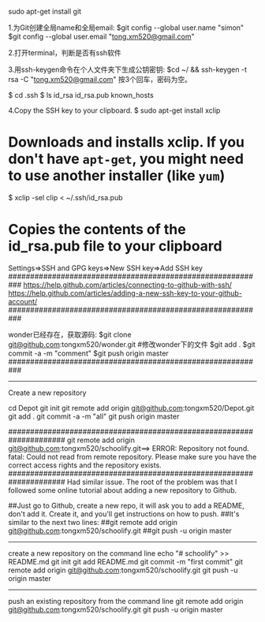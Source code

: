 sudo apt-get install git

1.为Git创建全局name和全局email:
$git config --global user.name "simon"
$git config --global user.email "tong.xm520@gmail.com"

2.打开terminal，判断是否有ssh软件

3.用ssh-keygen命令在个人文件夹下生成公钥密钥:
$cd ~/ && ssh-keygen -t rsa -C "tong.xm520@gmail.com"
按3个回车，密码为空。


$ cd .ssh
$ ls
id_rsa  id_rsa.pub  known_hosts


4.Copy the SSH key to your clipboard.
$ sudo apt-get install xclip
# Downloads and installs xclip. If you don't have `apt-get`, you might need to use another installer (like `yum`)

$ xclip -sel clip < ~/.ssh/id_rsa.pub
# Copies the contents of the id_rsa.pub file to your clipboard

Settings=>SSH and GPG keys=>New SSH key=>Add SSH key       
###########################################################
https://help.github.com/articles/connecting-to-github-with-ssh/
https://help.github.com/articles/adding-a-new-ssh-key-to-your-github-account/
###########################################################


wonder已经存在，获取源码:
$git clone git@github.com:tongxm520/wonder.git
#修改wonder下的文件
$git add .
$git commit -a -m "comment"
$git push origin master
###########################################################

-----------------------------------------------------------------
Create a new repository

cd Depot
git init
git remote add origin git@github.com:tongxm520/Depot.git
git add .
git commit -a -m "all"
git push origin master

#####################################################################
git remote add origin git@github.com:tongxm520/schoolify.git==>
ERROR: Repository not found.
fatal: Could not read from remote repository.
Please make sure you have the correct access rights
and the repository exists.
#####################################################################
Had similar issue. The root of the problem was that I followed some online tutorial about adding a new repository to Github.

##Just go to Github, create a new repo, it will ask you to add a README, don't add it. Create it, and you'll get instructions on how to push.
##It's similar to the next two lines:
##git remote add origin git@github.com:tongxm520/schoolify.git
##git push -u origin master

----------------------------------------------------------------------
create a new repository on the command line
echo "# schoolify" >> README.md
git init
git add README.md
git commit -m "first commit"
git remote add origin git@github.com:tongxm520/schoolify.git
git push -u origin master

----------------------------------------------------------------------
push an existing repository from the command line
git remote add origin git@github.com:tongxm520/schoolify.git
git push -u origin master



